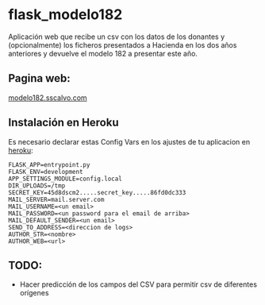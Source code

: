 # flask_modelo182
Aplicación web que recibe un csv con los datos de los donantes y (opcionalmente) los ficheros presentados a Hacienda en los dos años anteriores y devuelve el modelo 182 a presentar este año.

## Pagina web:
<a href="http://modelo182.sscalvo.com">modelo182.sscalvo.com</a>

## Instalación en Heroku
Es necesario declarar estas Config Vars en los ajustes de tu aplicacion en <a href="https://dashboard.heroku.com/apps/modelo182/settings">heroku</a>:
```
FLASK_APP=entrypoint.py
FLASK_ENV=development
APP_SETTINGS_MODULE=config.local
DIR_UPLOADS=/tmp
SECRET_KEY=45d8dscm2.....secret_key.....86fd0dc333
MAIL_SERVER=mail.server.com
MAIL_USERNAME=<un email>
MAIL_PASSWORD=<un password para el email de arriba>
MAIL_DEFAULT_SENDER=<un email>
SEND_TO_ADDRESS=<direccion de logs>
AUTHOR_STR=<nombre>
AUTHOR_WEB=<url>
 ```
## TODO:
- Hacer predicción de los campos del CSV para permitir csv de diferentes orígenes 



